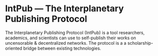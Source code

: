 # IntPub — The Interplanetary Publishing Protocol

The Interplanetary Publishing Protocol (IntPub) is a tool researchers, academics, and scientists can use to self-publish their works on uncensorable & decentralized networks. The protocol is a a scholarship-oriented bridge between existing technologies.
